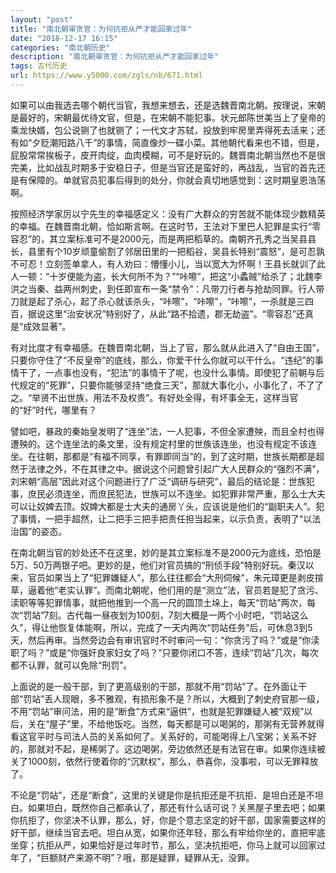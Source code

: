 ```yaml
---
layout: "post"
title: "南北朝审贪官：为何抗拒从严才能回家过年"
date: "2018-12-17 16:15"
categories: "南北朝历史"
description: "南北朝审贪官：为何抗拒从严才能回家过年"
tags: 古代历史
url: https://www.y5000.com/zgls/nb/671.html
---
```






如果可以由我选去哪个朝代当官，我想来想去，还是选魏晋南北朝。按理说，宋朝是最好的，宋朝最优待文官，但是，在宋朝不能犯事。状元郎陈世美当上了皇帝的乘龙快婿，包公说铡了也就铡了；一代文才苏轼，投放到牢房里弄得死去活来；还有如“夕贬潮阳路八千”的事情，简直像炒一碟小菜。其他朝代看来也不错，但是，屁股常常挨板子，皮开肉绽，血肉模糊，可不是好玩的。魏晋南北朝当然也不是很完美，比如战乱时期多于安稳日子，但是当官还是蛮好的，再战乱，当官的首先还是有保障的。单就官员犯事后得到的处分，你就会真切地感觉到：这时期皇恩浩荡啊。

按照经济学家厉以宁先生的幸福感定义：没有广大群众的穷苦就不能体现少数精英的幸福。在魏晋南北朝，恰如斯言啊。在这时节，王法对下里巴人犯罪是实行“零容忍”的，其立案标准可不是2000元，而是两把稻草的。南朝齐孔秀之当吴县县长，县里有个10岁顽童偷割了邻居田里的一把稻谷，吴县长特别“震怒”，是可忍孰不可忍！立刻签单拿人，有人劝曰：懵懂小儿，当以宽大为怀啊！王县长就训了此人一顿：“十岁便能为盗，长大何所不为？”“咔嚓”，把这“小蟊贼”给杀了；北魏李洪之当秦、益两州刺史，到任即宣布一条“禁令”：凡带刀行者与抢劫同罪。行人带刀就是起了杀心，起了杀心就该杀头，“咔嚓”，“咔嚓”，“咔嚓”，一杀就是三四百，据说这里“治安状况”特别好了，从此“路不拾遗，郡无劫盗”。“零容忍”还真是“成效显著”。

有对比度才有幸福感。在魏晋南北朝，当上了官，那么就从此进入了“自由王国”，只要你守住了“不反皇帝”的底线，那么，你爱干什么你就可以干什么。“违纪”的事情干了，一点事也没有，“犯法”的事情干了呢，也没什么事情。即使犯了前朝与后代规定的“死罪”，只要你能够坚持“绝食三天”，那就大事化小，小事化了，不了了之。“举贤不出世族，用法不及权贵”。有好处全得，有坏事全无，这样当官的“好”时代，哪里有？

譬如吧，暴政的秦始皇发明了“连坐”法，一人犯事，不但全家遭殃，而且全村也得遭殃的。这个连坐法的条文里，没有规定村里的世族该连坐，也没有规定不该连坐。在往朝，那都是“有福不同享，有罪即同当”的，到了这时期，世族长期都是超然于法律之外，不在其律之中。据说这个问题曾引起广大人民群众的“强烈不满”，刘宋朝“高层”因此对这个问题进行了广泛“调研与研究”，最后的结论是：世族犯事，庶民必须连坐，而庶民犯法，世族可以不连坐。如犯罪非常严重，那么士大夫可以让奴婢去顶。奴婢大都是士大夫的通房丫头，应该说是他们的“副职夫人”。犯了事情，一把手超然，让二把手三把手把责任担当起来，以示负责，表明了“以法治国”的姿态。

在南北朝当官的妙处还不在这里，妙的是其立案标准不是2000元为底线，恐怕是5万、50万两银子吧。更妙的是，他们对官员搞的“刑侦手段”特别好玩。秦汉以来，官员如果当上了“犯罪嫌疑人”，那么往往都会“大刑伺候”，朱元璋更是剥皮揎草，逼着他“老实认罪”。而南北朝呢，他们用的是“测立”法，官员若是犯了贪污、渎职等等犯罪情事，就把他推到一个高一尺的圆顶土垛上，每天“罚站”两次，每次“罚站”7刻。古代每一昼夜划为100刻，7刻大概是一两个小时吧，“罚站这么久”，得让他恢复体能啊，所以，完成了一天内两次“罚站任务”后，可休息3到5天，然后再审。当然旁边会有审讯官时不时审问一句：“你贪污了吗？”或是“你渎职了吗？”或是“你强奸良家妇女了吗？”只要你闭口不答，连续“罚站”几次，每次都不认罪，就可以免除“刑罚”。

上面说的是一般干部，到了更高级别的干部，那就不用“罚站”了。在外面让干部“罚站”丢人现眼，多不雅观，有损形象不是？所以，大概到了刺史府官那一级，不用“罚站”审问法，用的是“断食”方式来“逼供”，也就是犯罪嫌疑人被“双规”以后，关在“屋子”里，不给他饭吃。当然，每天都是可以喝粥的，那粥有无营养就得看这官平时与司法人员的关系如何了。关系好的，可能喝得上八宝粥；关系不好的，那就对不起，是稀粥了。这边喝粥，旁边依然还是有法官在审。如果你连续被关了1000刻，依然行使着你的“沉默权”，那么，恭喜你，没事啦，可以无罪释放了。

不论是“罚站”，还是“断食”，这里的关键是你是抗拒还是不抗拒、是坦白还是不坦白。如果坦白，既然你自己都承认了，那还有什么话可说？关黑屋子里去吧；如果你抗拒了，你坚决不认罪，那么，好，你是个意志坚定的好干部，国家需要这样的好干部，继续当官去吧。坦白从宽，如果你还年轻，那么有牢给你坐的，直把牢底坐穿；抗拒从严，如果恰好是过年时节，那么，坚决抗拒吧，你马上就可以回家过年了，“巨额财产来源不明”？哦，那是疑罪，疑罪从无，没罪。
